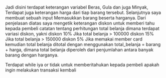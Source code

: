 Jadi disini terdapat keterangan variabel Beras, Gula dan juga Minyak, Terdapat juga keterangan harga dari tiap barang tersebut. Selanjutnya saya membuat sebuah input Memasukkan barang beserta harganya. Dari penjelasan diatas saya mengetik keterangan diskon untuk memberi tahu kepada pembeli catatan tentang perhitungan total belanja dimana terdapat variasi diskon, yakni
diskon 10% Jika total belanja > 100000
diskon 15% Jika total belanja > 150000
diskon 5% Jika memakai member card
kemudian total belanja ditotal dengan menggunakan total_belanja = barang + harga, dimana total belanja diperoleh dari penjumlahan antara banyak barang dengan harganya.

Terdapat while iya or tidak untuk memberitahukan kepada pembeli apakah ingin melakukan transaksi kembali